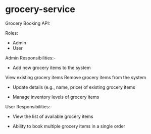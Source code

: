 # grocery-service
Grocery Booking API:

Roles:
- Admin
- User


Admin Responsibilities:-

- Add new grocery items to the system

View existing grocery items Remove grocery items from the system

- Update details (e.g., name, price) of existing grocery items

- Manage inventory levels of grocery items

User Responsibilities:-

- View the list of available grocery items

- Ability to book multiple grocery items in a single order
